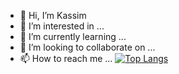 - 👋 Hi, I’m Kassim
- 👀 I’m interested in ...
- 🌱 I’m currently learning ...
- 💞️ I’m looking to collaborate on ...
- 📫 How to reach me ...
 [![Top Langs](https://github-readme-stats.vercel.app/api/top-langs/?username=kassim206&layout=compact&theme=chartreuse-dark)](https://github.com/kassim206/github-readme-stats)

<!---
kassim206/kassim206 is a ✨ special ✨ repository because its `README.md` (this file) appears on your GitHub profile.
You can click the Preview link to take a look at your changes.
--->

